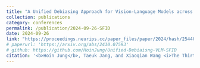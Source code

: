 ```yaml
---
title: "A Unified Debiasing Approach for Vision-Language Models across Modalities and Tasks"
collection: publications
category: conferences
permalink: /publication/2024-09-26-SFID
date: 2024-09-26
link: "https://proceedings.neurips.cc/paper_files/paper/2024/hash/254404d551f6ce17bb7407b4d6b3c87b-Abstract-Conference.html"
# paperurl: 'https://arxiv.org/abs/2410.07593'
# github: https://github.com/HoinJung/Unified-Debiaisng-VLM-SFID
citation: '<b>Hoin Jung</b>, Taeuk Jang, and Xiaoqian Wang <i>The Thirty-eighth Annual Conference on Neural Information Processing Systems (NeurIPS 2024), <b>Spotlight</b></i>'
---
```


